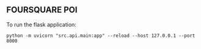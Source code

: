 ## FOURSQUARE POI


To run the flask application:

```shell
python -m uvicorn "src.api.main:app" --reload --host 127.0.0.1 --port 8000
```